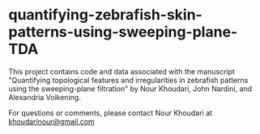 # quantifying-zebrafish-skin-patterns-using-sweeping-plane-TDA
This project contains code and data associated with the manuscript "Quantifying topological features and irregularities in
zebrafish patterns using the sweeping-plane filtration" by Nour Khoudari, John Nardini, and Alexandria Volkening.

For questions or comments, please contact Nour Khoudari at khoudarinour@gmail.com
